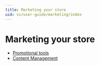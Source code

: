 ```yaml
---
title: Marketing your store
uid: sv/user-guide/marketing/index
---
```


# Marketing your store

- [Promotional tools](xref:sv/user-guide/marketing/promotional/index)
- [Content Management](xref:sv/user-guide/marketing/content/index)